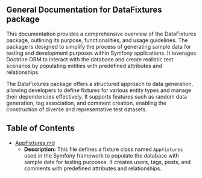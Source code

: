 ## General Documentation for DataFixtures package

This documentation provides a comprehensive overview of the DataFixtures package, outlining its purpose, functionalities, and usage guidelines. The package is designed to simplify the process of generating sample data for testing and development purposes within Symfony applications. It leverages Doctrine ORM to interact with the database and create realistic test scenarios by populating entities with predefined attributes and relationships.

The DataFixtures package offers a structured approach to data generation, allowing developers to define fixtures for various entity types and manage their dependencies effectively. It supports features such as random data generation, tag association, and comment creation, enabling the construction of diverse and representative test datasets. 


## Table of Contents
- [AppFixtures.md](AppFixtures.md)
  - **Description:** This file defines a fixture class named `AppFixtures` used in the Symfony framework to populate the database with sample data for testing purposes. It creates users, tags, posts, and comments with predefined attributes and relationships. 



